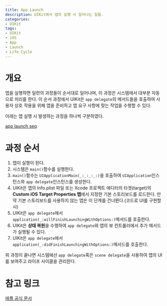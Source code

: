 ```yaml
---
title: App Launch
description: UIKit에서 앱의 실행 시 일어나는 일들.
categories:
- UIKit
tags:
- UIKit
- iOS
- App
- Launch
- Life Cycle
---
```


# 개요
앱을 실행하면 일련의 과정들이 순서대로 일어나며, 이 과정은 시스템에서 대부분 자동으로 처리를 한다. 이 순서 과정에서 UIKit은 `app delegate`의 메서드들을 호출하여 사용자 상호 작용을 위해 앱을 준비하고 앱 요구 사항에 맞는 작업을 수행할 수 있다.

아래는 앱 실행 시 발생하는 과정을 하나씩 구분하였다.

[app launch seq](https://docs-assets.developer.apple.com/published/dd1b7996c3/rendered2x-1635759039.png)

# 과정 순서
1. 앱이 실행이 된다.
2. 시스템은 `main()`함수를 실행한다.
3. `main()`함수는 `UIApplicationMain(_:_:_:_:)`을 호출하여 `UIApplication`인스턴스와 `app delegate`인스턴스를 생성한다.
4. UIKit은 앱의 Info.plist 파일 또는 Xcode 프로젝트 에디터의 타겟(target)의 **Custom iOS Target Properties 탭**에서 지정한 기본 스토리보드를 로드한다. 만약 기본 스토리보드를 사용하지 않는 앱은 이 단계를 건너뛴다.(코드로 UI를 구현할 시)
5. UIKit은 `app delegate`애서 `application(_:willFinishLaunchingWithOptions:)`메서드를 호출한다.
6. UIKit은 **상태 복원**을 수행하여 `app delegate`와 앱의 뷰 컨트롤러에서 추가 메서드가 실행될 수 있다.
7. UIKit은 `app delegate`애서 `application(_:didFinishLaunchingWithOptions:)`메서드를 호출한다.

위 과정이 끝나면 시스템에선 `app delegate`혹은 `scene delegate`을 사용하여 앱의 UI를 보여주고 라이프 사이클을 관리한다.

# 참고 링크
[애플 공식 문서](https://developer.apple.com/documentation/uikit/app_and_environment/responding_to_the_launch_of_your_app/about_the_app_launch_sequence)